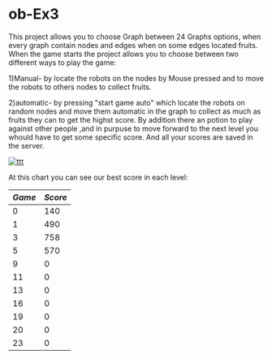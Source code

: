 # ob-Ex3

This project allows you to choose Graph between 24 Graphs options,
when every graph contain nodes and edges when on some edges located fruits.
When the game starts the project allows you to choose between two different ways to play the game:

1)Manual- by locate the robots on the nodes by Mouse pressed and to move the robots to others nodes to collect fruits.

2)automatic- by pressing "start game auto" which locate the robots on random nodes and move them automatic in the graph to collect 
as much as fruits they can to get the highst score. 
By addition there an potion to play against other people ,and in purpuse to move forward to the next level you whould have to get some specific score.
And all your scores are saved in the server.




<a href="https://ibb.co/dpYpWnC"><img src="https://i.ibb.co/SmCmsqY/ttt.jpg" alt="ttt" border="0"></a>

At this chart you can see  our best score in each level:



| _Game_ | _Score_ |
|-------------|------------|
| 0        | 140   | 
| 1         | 490 | 
| 3         | 758 | 
| 5         | 570    | 
| 9        | 0| 
| 11         | 0    | 
| 13        | 0| 
| 16         | 0    | 
|19       | 0| 
| 20        | 0     | 
| 23         | 0 | 
